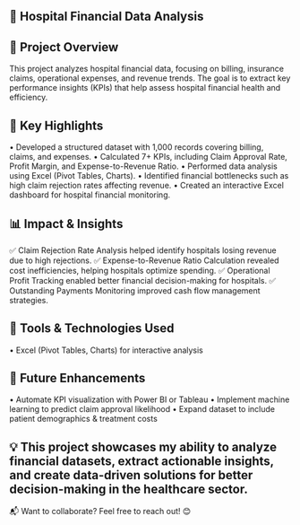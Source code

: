 ## 📌 Hospital Financial Data Analysis

## 🔹 Project Overview
This project analyzes hospital financial data, focusing on billing, insurance claims, operational expenses, and revenue trends. The goal is to extract key performance insights (KPIs) that help assess hospital financial health and efficiency.

## 🚀 Key Highlights
•	Developed a structured dataset with 1,000 records covering billing, claims, and expenses.
•	Calculated 7+ KPIs, including Claim Approval Rate, Profit Margin, and Expense-to-Revenue Ratio.
•	Performed data analysis using Excel (Pivot Tables, Charts).
•	Identified financial bottlenecks such as high claim rejection rates affecting revenue.
•	Created an interactive Excel dashboard for hospital financial monitoring.

## 📊 Impact & Insights
✅ Claim Rejection Rate Analysis helped identify hospitals losing revenue due to high rejections.
✅ Expense-to-Revenue Ratio Calculation revealed cost inefficiencies, helping hospitals optimize spending.
✅ Operational Profit Tracking enabled better financial decision-making for hospitals.
✅ Outstanding Payments Monitoring improved cash flow management strategies.

## 📂 Tools & Technologies Used
•	Excel (Pivot Tables, Charts) for interactive analysis 

## 🎯 Future Enhancements
•	Automate KPI visualization with Power BI or Tableau 
•	Implement machine learning to predict claim approval likelihood 
•	Expand dataset to include patient demographics & treatment costs 

## 💡 This project showcases my ability to analyze financial datasets, extract actionable insights, and create data-driven solutions for better decision-making in the healthcare sector.

📬 Want to collaborate? Feel free to reach out! 😊
